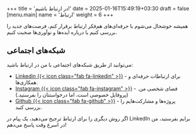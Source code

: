 +++
title = 'در ارتباط باشیم!'
date = 2025-01-16T15:49:19+03:30
draft = false
[menu.main]
name = 'ارتباط'
weight = 6
+++

همیشه خوشحال می‌شوم با حرفه‌ای‌های هم‌فکر ارتباط برقرار کنم، فرصت‌های جدید را بررسی کنیم یا درباره ایده‌ها و نوآوری‌ها صحبت کنیم.


## شبکه‌های اجتماعی

می‌توانید از طریق شبکه‌های اجتماعی با من در ارتباط باشید:
-  <a href="" target="_blank">Linkedin {{< icon class="fab fa-linkedin" >}}</a> - برای ارتباطات حرفه‌ای و همکاری‌ها.
- <a href="" target="_blank">Instagram {{< icon class="fab fa-instagram" >}}</a> - فضای شخصی من. (پروفایل خصوصی است، اما درخواستتان را بفرستید.)
-  <a href="" target="_blank">Github {{< icon class="fab fa-github" >}}</a> - پروژه‌ها و مشارکت‌هایم را بررسی کنید.

اگر روش دیگری را برای ارتباط ترجیح می‌دهید، یک پیام در LinkedIn برایم بفرستید، من در اسرع وقت پاسخ می‌دهم!
